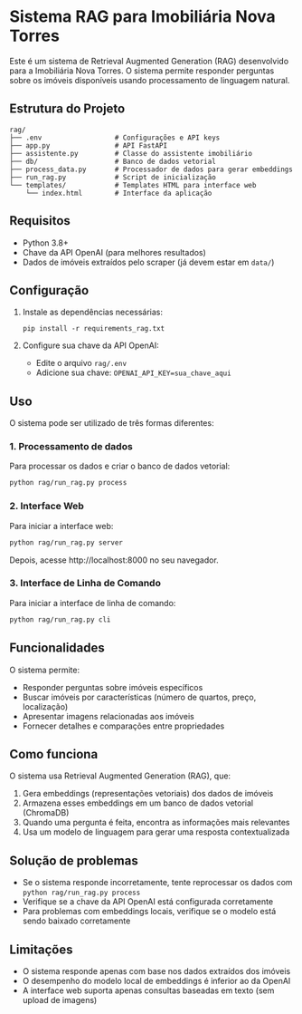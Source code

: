 # Sistema RAG para Imobiliária Nova Torres

Este é um sistema de Retrieval Augmented Generation (RAG) desenvolvido para a Imobiliária Nova Torres. O sistema permite responder perguntas sobre os imóveis disponíveis usando processamento de linguagem natural.

## Estrutura do Projeto

```
rag/
├── .env                  # Configurações e API keys
├── app.py                # API FastAPI
├── assistente.py         # Classe do assistente imobiliário
├── db/                   # Banco de dados vetorial
├── process_data.py       # Processador de dados para gerar embeddings
├── run_rag.py            # Script de inicialização
└── templates/            # Templates HTML para interface web
    └── index.html        # Interface da aplicação
```

## Requisitos

- Python 3.8+
- Chave da API OpenAI (para melhores resultados)
- Dados de imóveis extraídos pelo scraper (já devem estar em `data/`)

## Configuração

1. Instale as dependências necessárias:
   ```
   pip install -r requirements_rag.txt
   ```

2. Configure sua chave da API OpenAI:
   - Edite o arquivo `rag/.env`
   - Adicione sua chave: `OPENAI_API_KEY=sua_chave_aqui`

## Uso

O sistema pode ser utilizado de três formas diferentes:

### 1. Processamento de dados

Para processar os dados e criar o banco de dados vetorial:

```bash
python rag/run_rag.py process
```

### 2. Interface Web

Para iniciar a interface web:

```bash
python rag/run_rag.py server
```

Depois, acesse http://localhost:8000 no seu navegador.

### 3. Interface de Linha de Comando

Para iniciar a interface de linha de comando:

```bash
python rag/run_rag.py cli
```

## Funcionalidades

O sistema permite:

- Responder perguntas sobre imóveis específicos
- Buscar imóveis por características (número de quartos, preço, localização)
- Apresentar imagens relacionadas aos imóveis
- Fornecer detalhes e comparações entre propriedades

## Como funciona

O sistema usa Retrieval Augmented Generation (RAG), que:

1. Gera embeddings (representações vetoriais) dos dados de imóveis
2. Armazena esses embeddings em um banco de dados vetorial (ChromaDB)
3. Quando uma pergunta é feita, encontra as informações mais relevantes
4. Usa um modelo de linguagem para gerar uma resposta contextualizada

## Solução de problemas

- Se o sistema responde incorretamente, tente reprocessar os dados com `python rag/run_rag.py process`
- Verifique se a chave da API OpenAI está configurada corretamente
- Para problemas com embeddings locais, verifique se o modelo está sendo baixado corretamente

## Limitações

- O sistema responde apenas com base nos dados extraídos dos imóveis
- O desempenho do modelo local de embeddings é inferior ao da OpenAI
- A interface web suporta apenas consultas baseadas em texto (sem upload de imagens) 